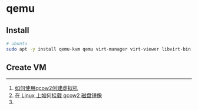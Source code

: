 # qemu

## Install
```bash
# ubuntu
sudo apt -y install qemu-kvm qemu virt-manager virt-viewer libvirt-bin
```

## Create VM


---

1. [如何使用qcow2创建虚拟机](https://www.jianshu.com/p/aa3fc4c300fe)
2. [在 Linux 上如何挂载 qcow2 磁盘镜像](https://www.jianshu.com/p/6b977c02bfb2)
3. 